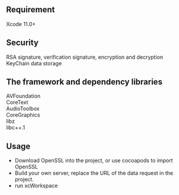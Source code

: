 ## Requirement
Xcode 11.0+ <br>

## Security
RSA signature, verification signature, encryption and decryption <br>
KeyChain data storage <br>

## The framework and dependency libraries
AVFoundation <br>
CoreText <br>
AudioToolbox <br>
CoreGraphics <br>
libz <br>
libc++.1 <br>

## Usage
<ul>
<li>Download OpenSSL into the project, or use cocoapods to import OpenSSL </li>
<li>Build your own server, replace the URL of the data request in the project. </li>
<li>run xcWorkspace </li>
</ul>
